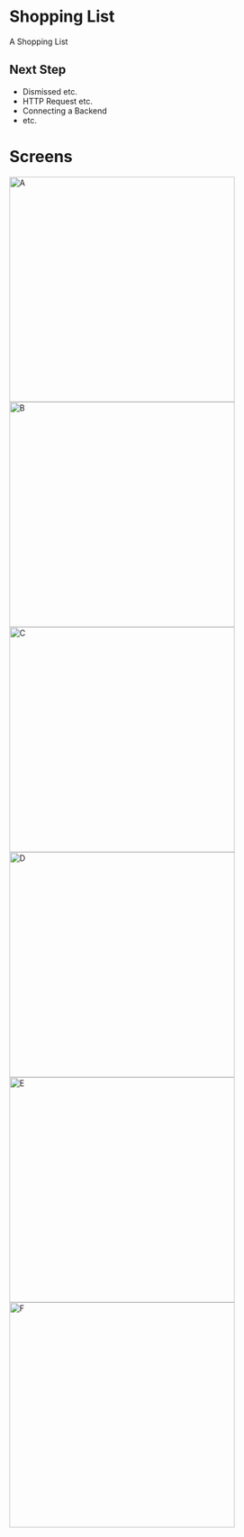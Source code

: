 # Shopping List

A Shopping List

## Next Step

- Dismissed etc.
- HTTP Request etc.
- Connecting a Backend
- etc.

# Screens

<div>
  <img src="lib/assets/images/screens/aa.png" alt="A" width="400" />
  <img src="lib/assets/images/screens/bb.png" alt="B" width="400" />
  <img src="lib/assets/images/screens/cc.png" alt="C" width="400" />
  <img src="lib/assets/images/screens/dd.png" alt="D" width="400" />
  <img src="lib/assets/images/screens/ee.png" alt="E" width="400" />
  <img src="lib/assets/images/screens/ff.png" alt="F" width="400" />
</div>